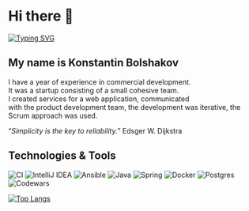 <h1>Hi there 👋</h1>

 [![Typing SVG](https://readme-typing-svg.herokuapp.com?color=%2336BCF7&lines=I'm+java+software+engineer)](https://git.io/typing-svg)
<h2>My name is Konstantin Bolshakov</h2>
<p>
  I have a year of experience in commercial development. <br>
  It was a startup consisting of a small cohesive team. <br>
  I created services for a web application, communicated <br>
  with the product development team, the development was iterative, the Scrum approach was used.
</p>
<q><i>Simplicity is the key to reliability.</i></q> <site>Edsger W. Dijkstra</site>

<h2>Technologies & Tools</h2>

 ![CI](https://img.shields.io/badge/teamcity-000000.svg?style=for-the-badge&logo=teamcity&logoColor=white) 
 ![IntelliJ IDEA](https://img.shields.io/badge/IntelliJIDEA-000000.svg?style=for-the-badge&logo=intellij-idea&logoColor=white)
 ![Ansible](https://img.shields.io/badge/ansible-%231A1918.svg?style=for-the-badge&logo=ansible&logoColor=white)
 ![Java](https://img.shields.io/badge/java-%23ED8B00.svg?style=for-the-badge&logo=openjdk&logoColor=white)
 ![Spring](https://img.shields.io/badge/spring-%236DB33F.svg?style=for-the-badge&logo=spring&logoColor=white)
 ![Docker](https://img.shields.io/badge/docker-%230db7ed.svg?style=for-the-badge&logo=docker&logoColor=white)
 ![Postgres](https://img.shields.io/badge/postgres-%23316192.svg?style=for-the-badge&logo=postgresql&logoColor=white)
 ![Codewars](https://img.shields.io/badge/Codewars-B1361E?style=for-the-badge&logo=codewars&logoColor=grey)

[![Top Langs](https://github-readme-stats.vercel.app/api/top-langs/?username=bolshakovk&layout=compact)](https://github.com/bolshakovk/github-readme-stats)
